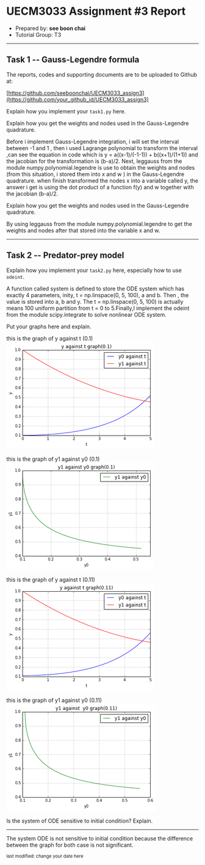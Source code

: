 UECM3033 Assignment #3 Report
========================================================

- Prepared by: **see boon chai**
- Tutorial Group: T3

--------------------------------------------------------

## Task 1 --  Gauss-Legendre formula

The reports, codes and supporting documents are to be uploaded to Github at: 

[https://github.com/seeboonchai/UECM3033_assign3](https://github.com/your_github_id/UECM3033_assign3)


Explain how you implement your `task1.py` here.

Explain how you get the weights and nodes used in the Gauss-Legendre quadrature.

Before i implement Gauss-Legendre integration, i will set the interval between -1 and 1 , then i used Lagrange polynomial to transform the interval ,can see the equation in code which is y = a((x-1)/(-1-1)) + b((x+1)/(1+1)) and the jacobian for the transformation is (b-a)/2. Next, leggauss from the module numpy.polynomial.legendre is use to obtain the weights and nodes (from this situation, i stored them into x and w ) in the Gauss-Legendre quadrature. when finish transformed the nodes x into a variable called y, the answer i get is using the dot product of  a function f(y) and w together with the jacobian (b-a)/2.

Explain how you get the weights and nodes used in the Gauss-Legendre quadrature.

By using leggauss from the module numpy.polynomial.legendre to get the weights and nodes after that stored into the variable x and w.

---------------------------------------------------------

## Task 2 -- Predator-prey model

Explain how you implement your `task2.py` here, especially how to use `odeint`.

A function called system is defined to store the ODE system which has exactly 4 parameters, inity, t = np.linspace(0, 5, 100), a and b. Then , the value is stored into a, b and y. The t = np.linspace(0, 5, 100) is actually means 100 uniform partition from t = 0 to 5.Finally,I implement the odeint from the module scipy.integrate to solve nonlinear ODE system.

Put your graphs here and explain.

this is the graph of y against t (0.1)
![p1.png](p1.png)

this is the graph of y1 against y0 (0.1)
![p2.png](p2.png)

this is the graph of y against t (0.11)
![p3.png](p3.png)

this is the graph of y1 against y0 (0.11)
![p4.png](p4.png)

Is the system of ODE sensitive to initial condition? Explain.

-----------------------------------
The system ODE is not sensitive to initial condition because the difference between the graph for both case is not significant.

<sup>last modified: change your date here</sup>
